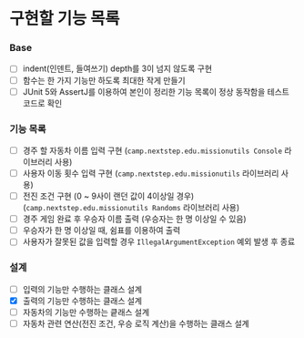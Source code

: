 # 구현할 기능 목록

### Base
- [ ] indent(인덴트, 들여쓰기) depth를 3이 넘지 않도록 구현
- [ ] 함수는 한 가지 기능만 하도록 최대한 작게 만들기
- [ ] JUnit 5와 AssertJ를 이용하여 본인이 정리한 기능 목록이 정상 동작함을 테스트 코드로 확인

### 기능 목록
- [ ] 경주 할 자동차 이름 입력 구현 (`camp.nextstep.edu.missionutils Console` 라이브러리 사용)
- [ ] 사용자 이동 횟수 입력 구현 (`camp.nextstep.edu.missionutils` 라이브러리 사용)
- [ ] 전진 조건 구현 (0 ~ 9사이 랜던 값이 4이상일 경우) (`camp.nextstep.edu.missionutils Randoms` 라이브러리 사용)
- [ ] 경주 게임 완료 후 우승자 이름 출력 (우승자는 한 명 이상일 수 있음)
- [ ] 우승자가 한 명 이상일 때, 쉼표를 이용하여 출력
- [ ] 사용자가 잘못된 값을 입력할 경우 `IllegalArgumentException` 예외 발생 후 종료

### 설계
- [ ] 입력의 기능만 수행하는 클래스 설계
- [x] 출력의 기능만 수행하는 클래스 설계
- [ ] 자동차의 기능만 수행하는 킅래스 설계
- [ ] 자동차 관련 연산(전진 조건, 우승 로직 계산)을 수행하는 클래스 설계
